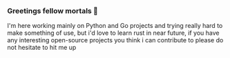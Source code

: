 ### Greetings fellow mortals 👋
I'm here working mainly on Python and Go projects and trying really hard to make something of use, but i'd love to learn rust in near future, if you have any interesting open-source projects you think i can contribute to please do not hesitate to hit me up
